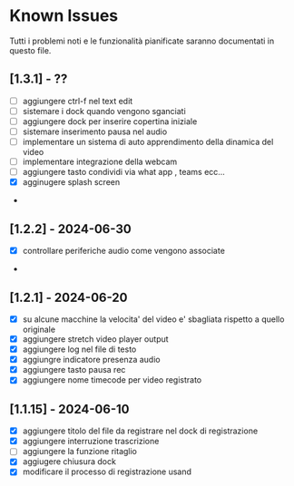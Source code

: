 # Known Issues

Tutti i problemi noti e le funzionalità pianificate saranno documentati in questo file.
## [1.3.1] - ??
- [ ] aggiungere ctrl-f nel text edit 
- [ ] sistemare i dock quando vengono sganciati
- [ ] aggiungere dock per inserire copertina iniziale
- [ ] sistemare inserimento pausa nel audio 
- [ ] implementare un sistema di auto apprendimento della dinamica del video 
- [ ] implementare integrazione della webcam
- [ ] aggiungere tasto condividi via what app  , teams ecc...
- [x] agginugere splash screen
- 
## [1.2.2] - 2024-06-30
- [x] controllare periferiche audio come vengono associate
- 
## [1.2.1] - 2024-06-20
- [x] su alcune macchine la velocita' del video e' sbagliata rispetto a quello originale
- [x] aggiungere stretch video player output
- [x] aggiungere log nel file di testo
- [x] aggiungre indicatore presenza audio 
- [x] aggiungere tasto pausa rec
- [x] aggiungere nome timecode per video registrato
## [1.1.15] - 2024-06-10

- [x] aggiungere titolo del file da registrare nel dock di registrazione
- [x] aggiungere interruzione trascrizione
- [ ] aggiungere la funzione ritaglio
- [x] aggiugere chiusura dock
- [x] modificare il processo di registrazione usand